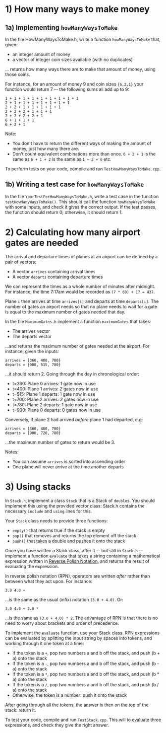
# 1) How many ways to make money

## 1a) Implementing `howManyWaysToMake`

In the file HowManyWaysToMake.h, write a function `howManyWaysToMake` that, given:
 
- an integer amount of money
- a vector of integer coin sizes available (with no duplicates)

... returns how many ways there are to make that amount of money, using those coins.

For instance, for an amount of money 9 and coin sizes `{6,2,1}` your function would return 7 -- the following sums all add up to 9:

`1 + 1 + 1 + 1 + 1 + 1 + 1 + 1 + 1`  
`2 + 1 + 1 + 1 + 1 + 1 + 1 + 1`  
`2 + 2 + 1 + 1 + 1 + 1 + 1`  
`2 + 2 + 2 + 1 + 1 + 1`  
`2 + 2 + 2 + 2 + 1`  
`6 + 1 + 1 + 1`  
`6 + 2 + 1`  

Note:

- You don't have to return the different ways of making the amount of money, just how many there are.
- Don't count equivalent combinations more than once.  `6 + 2 + 1` is the same as `6 + 1 + 2` is the same as `1 + 2 + 6` etc.


To perform tests on your code, compile and run `TestHowManyWaysToMake.cpp`.

## 1b) Writing a test case for `howManyWaysToMake`

In the file `YourTestForHowManyWaysToMake.h`, write a test case in the function `testHowManyWaysToMake()`.  This should call the function `howManyWaysToMake` with some inputs, and check it gives the correct output.  If the test passes, the function should return 0; otherwise, it should return 1.

# 2) Calculating how many airport gates are needed

The arrival and departure times of planes at an airport can be defined by a pair of vectors:

- A vector `arrives` containing arrival times
- A vector `departs` containing departure times


We can represent the times as a whole number of minutes after midnight.  For instance, the time 7:17am would be recorded as `(7 * 60) + 17 = 437`.

Plane `i` then arrives at time `arrives[i]` and departs at time `departs[i]`.  The number of gates an airport needs so that no plane needs to wait for a gate is equal to the maximum number of gates needed that day.

In the file `MaximumGates.h` implement a function `maximumGates` that takes:

- The arrives vector
- The departs vector

...and returns the maximum number of gates needed at the airport.  For instance, given the inputs: 

`arrives = {360, 400, 700}`  
`departs = {900, 515, 780}`  

...it should return 2.  Going through the day in chronological order:

* t=360: Plane 0 arrives: 1 gate now in use
* t=400: Plane 1 arrives: *2* gates now in use
* t=515: Plane 1 departs: 1 gate now in use
* t=700: Plane 2 arrives: *2* gates now in use
* t=780: Plane 2 departs: 1 gate now in use
* t=900: Plane 0 departs: 0 gates now in use


Conversely, if plane 2 had arrived *before* plane 1 had departed, e.g:

`arrives = {360, 400, 700}`  
`departs = {900, 720, 780}`  

...the maximum number of gates to return would be 3.

Notes:

- You can assume `arrives` is sorted into ascending order
- One plane will never arrive at the time another departs


# 3) Using stacks

In `Stack.h`, implement a class `Stack` that is a Stack of `double`s.  You should implement this using the provided vector class: Stack.h contains the necessary `include` and `using` lines for this.

Your `Stack` class needs to provide three functions:

- `empty()` that returns true if the stack is empty
- `pop()` that removes and returns the top element off the stack
- `push()` that takes a double and pushes it onto the stack

Once you have written a Stack class, after it -- but still in `Stack.h` -- implement a function `evaluate` that takes a string containing a mathematical expression written in [Reverse Polish Notation](https://en.wikipedia.org/wiki/Reverse_Polish_notation), and returns the result of evaluating the expression.

In reverse polish notation (RPN), operators are written *after* rather than between what they act upon.  For instance:

`3.0 4.0 +`

...is the same as the usual (infix) notation `(3.0 + 4.0)`.  Or:

`3.0 4.0 + 2.0 *`

...is the same as `(3.0 + 4.0) * 2`.  The advantage of RPN is that there is no need to worry about brackets and order of precedence.

To implement the `evaluate` function, use your Stack class.  RPN expressions can be evaluated by splitting the input string by spaces into tokens, and working through it one token at a time:
 
 * If the token is a `+`, pop two numbers a and b off the stack, and push (b + a) onto the stack
 * If the token is a `-`, pop two numbers a and b off the stack, and push (b - a) onto the stack
 * If the token is a `*`, pop two numbers a and b off the stack, and push (b * a) onto the stack
 * If the token is a `/`, pop two numbers a and b off the stack, and push (b / a) onto the stack
 * Otherwise, the token is a number: push it onto the stack
 
 After going through all the tokens, the answer is then on the top of the stack: return it.
 
 To test your code, compile and run `TestStack.cpp`.  This will to evaluate three expressions, and check they give the right answer.
 
 
 
